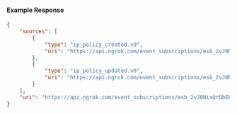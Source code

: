 <!-- Code generated for API Clients. DO NOT EDIT. -->

#### Example Response

```json
{
	"sources": [
		{
			"type": "ip_policy_created.v0",
			"uri": "https://api.ngrok.com/event_subscriptions/esb_2vJ0NixQrDbEh90rLvuFPKFdIyd/sources/ip_policy_created.v0"
		},
		{
			"type": "ip_policy_updated.v0",
			"uri": "https://api.ngrok.com/event_subscriptions/esb_2vJ0NixQrDbEh90rLvuFPKFdIyd/sources/ip_policy_updated.v0"
		}
	],
	"uri": "https://api.ngrok.com/event_subscriptions/esb_2vJ0NixQrDbEh90rLvuFPKFdIyd/sources"
}
```
